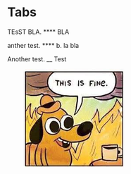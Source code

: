 # Tabs

TEsST   BLA.  ****  BLA

anther test.  ****  b. la bla

Another test. __ Test

<figure><img src=".gitbook/assets/this is fine.jpeg" alt=""><figcaption></figcaption></figure>
